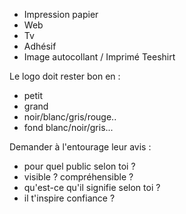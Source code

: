 - Impression papier
- Web
- Tv
- Adhésif
- Image autocollant / Imprimé Teeshirt

Le logo doit rester bon en :
- petit
- grand
- noir/blanc/gris/rouge..
- fond blanc/noir/gris...

Demander à l'entourage leur avis :
- pour quel public selon toi ?
- visible ? compréhensible ?
- qu'est-ce qu'il signifie selon toi ?
- il t'inspire confiance ?
